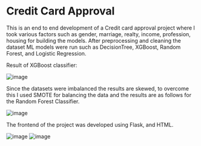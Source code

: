 # Credit Card Approval

This is an end to end development of a Credit card approval project where I took various factors such as gender, marriage, realty, income, profession, housing for building the models. After preprocessing and cleaning the dataset ML models were run such as DecisionTree, XGBoost, Random Forest, and Logistic Regression.

Result of XGBoost classifier:

![image](https://user-images.githubusercontent.com/50734928/188987193-2519e66a-8429-4ee4-af18-2536b4e1719f.png)

Since the datasets were imbalanced the results are skewed, to overcome this I used SMOTE for balancing the data and the results are as follows for the Random Forest Classifier.

![image](https://user-images.githubusercontent.com/50734928/188987692-cc975aa2-c0e3-4b46-9641-84e171e9a90b.png)

The frontend of the project was developed using Flask, and HTML.

![image](https://user-images.githubusercontent.com/50734928/188988613-aa20100c-e4c7-45aa-8424-6c7e01614463.png)
![image](https://user-images.githubusercontent.com/50734928/188988346-712b1d47-3449-4fc3-97f5-5a4ed7f81ebf.png)

